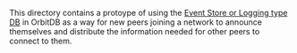 This directory contains a protoype of using the [Event Store or Logging type DB](https://github.com/orbitdb/orbit-db-eventstore) in OrbitDB as a way for new peers joining a network to announce themselves and distribute the information needed for other peers to connect to them.
